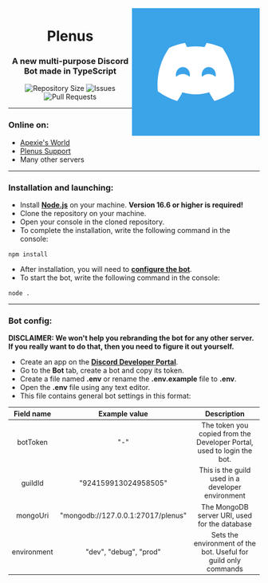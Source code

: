 <img src="/assets/logo.png" alt="CompliBot" align="right" height="256px">
<div align="center">
  <h1>Plenus</h1>
  <h3>A new multi-purpose Discord Bot made in TypeScript</h3>

![Repository Size](https://img.shields.io/github/repo-size/ApexieCommunity/Plenus)
![Issues](https://img.shields.io/github/issues/ApexieCommunity/Plenus)
![Pull Requests](https://img.shields.io/github/issues-pr/ApexieCommunity/Plenus)
</div>

___
### Online on:
- [Apexie's World](https://dsc.gg/apexie)
- [Plenus Support](https://discord.gg/CNTz9fDYYJ)
- Many other servers

___
### Installation and launching:
- Install **[Node.js](https://nodejs.org/)** on your machine. **Version 16.6 or higher is required!**
- Clone the repository on your machine.
- Open your console in the cloned repository.
- To complete the installation, write the following command in the console:
```console
npm install
```
- After installation, you will need to **[configure the bot](#bot-config)**.
- To start the bot, write the following command in the console:
```console
node .
```

___
### Bot config:

**DISCLAIMER: We won't help you rebranding the bot for any other server. If you really want to do that, then you need to figure it out yourself.**

- Create an app on the **[Discord Developer Portal](https://discord.com/developers/)**.
- Go to the **Bot** tab, create a bot and copy its token.
- Create a file named **.env** or rename the **.env.example** file to **.env**.
- Open the **.env** file using any text editor.
- This file contains general bot settings in this format:

|       Field name        |               Example value                |                                Description                                |
|:-----------------------:|:------------------------------------------:|:-------------------------------------------------------------------------:|
|         botToken        |                    "-"                     |  The token you copied from the Developer Portal, used to login the bot.   |
|         guildId         |            "924159913024958505"            |              This is the guild used in a developer environment            |
|        mongoUri         |     "mongodb://127.0.0.1:27017/plenus"     |                The MongoDB server URI, used for the database              |
|       environment       |           "dev", "debug", "prod"           |      Sets the environment of the bot. Useful for guild only commands      |
